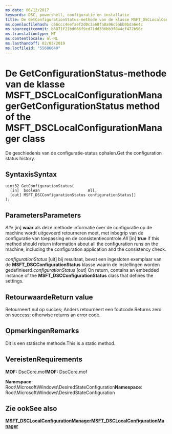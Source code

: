 ```yaml
---
ms.date: 06/12/2017
keywords: DSC, powershell, configuratie en installatie
title: De GetConfigurationStatus-methode van de klasse MSFT_DSCLocalConfigurationManager
ms.openlocfilehash: c66ccc4eefaef2d0c3a68fa8a96c5abb9bda6e4c
ms.sourcegitcommit: b6871f21bd666f9cd71dd336bb3f844cf472b56c
ms.translationtype: MT
ms.contentlocale: nl-NL
ms.lasthandoff: 02/03/2019
ms.locfileid: "55686640"
---
```

# <a name="getconfigurationstatus-method-of-the-msftdsclocalconfigurationmanager-class"></a><span data-ttu-id="5be4c-103">De GetConfigurationStatus-methode van de klasse MSFT_DSCLocalConfigurationManager</span><span class="sxs-lookup"><span data-stu-id="5be4c-103">GetConfigurationStatus method of the MSFT_DSCLocalConfigurationManager class</span></span>

<span data-ttu-id="5be4c-104">De geschiedenis van de configuratie-status ophalen.</span><span class="sxs-lookup"><span data-stu-id="5be4c-104">Get the configuration status history.</span></span>

## <a name="syntax"></a><span data-ttu-id="5be4c-105">Syntaxis</span><span class="sxs-lookup"><span data-stu-id="5be4c-105">Syntax</span></span>

```mof
uint32 GetConfigurationStatus(
  [in]  boolean                     All,
  [out] MSFT_DSCConfigurationStatus configurationStatus[]
);
```

## <a name="parameters"></a><span data-ttu-id="5be4c-106">Parameters</span><span class="sxs-lookup"><span data-stu-id="5be4c-106">Parameters</span></span>

<span data-ttu-id="5be4c-107">*Alle* \[in\] **waar** als deze methode informatie over de configuratie op de machine wordt uitgevoerd retourneren moet, met inbegrip van de configuratie van toepassing en de consistentiecontrole.</span><span class="sxs-lookup"><span data-stu-id="5be4c-107">*All* \[in\] **true** if this method should return information about all the configuration runs on the machine, including the configuration application and the consistency check.</span></span>

<span data-ttu-id="5be4c-108">*configurationStatus* \[uit\] bij resultaat, bevat een ingesloten exemplaar van de **MSFT_DSCConfigurationStatus** klasse waarin de instellingen worden gedefinieerd.</span><span class="sxs-lookup"><span data-stu-id="5be4c-108">*configurationStatus* \[out\] On return, contains an embedded instance of the **MSFT_DSCConfigurationStatus** class that defines the settings.</span></span>

## <a name="return-value"></a><span data-ttu-id="5be4c-109">Retourwaarde</span><span class="sxs-lookup"><span data-stu-id="5be4c-109">Return value</span></span>

<span data-ttu-id="5be4c-110">Retourneert nul op succes; Anders retourneert een foutcode.</span><span class="sxs-lookup"><span data-stu-id="5be4c-110">Returns zero on success; otherwise returns an error code.</span></span>

## <a name="remarks"></a><span data-ttu-id="5be4c-111">Opmerkingen</span><span class="sxs-lookup"><span data-stu-id="5be4c-111">Remarks</span></span>

<span data-ttu-id="5be4c-112">Dit is een statische methode.</span><span class="sxs-lookup"><span data-stu-id="5be4c-112">This is a static method.</span></span>

## <a name="requirements"></a><span data-ttu-id="5be4c-113">Vereisten</span><span class="sxs-lookup"><span data-stu-id="5be4c-113">Requirements</span></span>

<span data-ttu-id="5be4c-114">**MOF:** DscCore.mof</span><span class="sxs-lookup"><span data-stu-id="5be4c-114">**MOF:** DscCore.mof</span></span>

<span data-ttu-id="5be4c-115">**Namespace**: Root\Microsoft\Windows\DesiredStateConfiguration</span><span class="sxs-lookup"><span data-stu-id="5be4c-115">**Namespace**: Root\Microsoft\Windows\DesiredStateConfiguration</span></span>

## <a name="see-also"></a><span data-ttu-id="5be4c-116">Zie ook</span><span class="sxs-lookup"><span data-stu-id="5be4c-116">See also</span></span>

[<span data-ttu-id="5be4c-117">**MSFT_DSCLocalConfigurationManager**</span><span class="sxs-lookup"><span data-stu-id="5be4c-117">**MSFT_DSCLocalConfigurationManager**</span></span>](msft-dsclocalconfigurationmanager.md)
